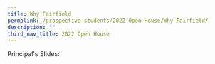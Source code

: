 ```yaml
---
title: Why Fairfield
permalink: /prospective-students/2022-Open-House/Why-Fairfield/
description: ""
third_nav_title: 2022 Open House
---
```

Principal's Slides: